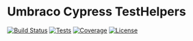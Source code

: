 # Umbraco Cypress TestHelpers

[![Build Status](https://bergmania.visualstudio.com/Umbraco-Cypress-TestHelpers/_apis/build/status/Release?branchName=master)](https://bergmania.visualstudio.com/Umbraco-Cypress-TestHelpers/_build/latest?definitionId=6&branchName=master)
[![Tests](https://img.shields.io/azure-devops/tests/bergmania/Umbraco-Cypress-TestHelpers/6/master)](https://img.shields.io/azure-devops/tests/bergmania/Umbraco-Cypress-TestHelpers/6/master)
[![Coverage](https://img.shields.io/azure-devops/coverage/bergmania/Umbraco-Cypress-TestHelpers/6/master)](https://img.shields.io/azure-devops/coverage/bergmania/Umbraco-Cypress-TestHelpers/6/master)
[![License](https://img.shields.io/github/license/bergmania/umbraco-cypress-testhelpers)](https://img.shields.io/github/license/bergmania/umbraco-cypress-testhelpers)

